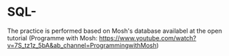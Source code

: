 # SQL-
The practice is performed based on Mosh's database availabel at the open tutorial (Programme with Mosh: https://www.youtube.com/watch?v=7S_tz1z_5bA&ab_channel=ProgrammingwithMosh)
